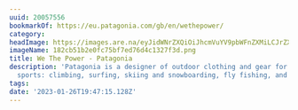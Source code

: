 ```yaml
---
uuid: 20057556
bookmarkOf: https://eu.patagonia.com/gb/en/wethepower/
category: 
headImage: https://images.are.na/eyJidWNrZXQiOiJhcmVuYV9pbWFnZXMiLCJrZXkiOiIyMDA1NzU1Ni9vcmlnaW5hbF8xODJjYjUxYjJlMGZjNzViZjdlZDc2ZDRjMTMyN2YzZC5wbmciLCJlZGl0cyI6eyJyZXNpemUiOnsid2lkdGgiOjEyMDAsImhlaWdodCI6MTIwMCwiZml0IjoiaW5zaWRlIiwid2l0aG91dEVubGFyZ2VtZW50Ijp0cnVlfSwid2VicCI6eyJxdWFsaXR5Ijo5MH0sImpwZWciOnsicXVhbGl0eSI6OTB9LCJyb3RhdGUiOm51bGx9fQ==?bc=0
imageName: 182cb51b2e0fc75bf7ed76d4c1327f3d.png
title: We The Power - Patagonia
description: 'Patagonia is a designer of outdoor clothing and gear for the silent
  sports: climbing, surfing, skiing and snowboarding, fly fishing, and trail running'
tags: 
date: '2023-01-26T19:47:15.128Z'
---
```

